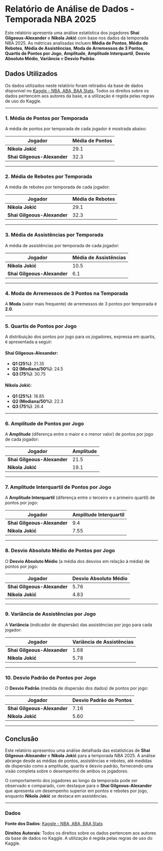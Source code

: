 # Relatório de Análise de Dados - Temporada NBA 2025

Este relatório apresenta uma análise estatística dos jogadores **Shai Gilgeous-Alexander** e **Nikola Jokić** com base nos dados da temporada NBA 2025. As métricas analisadas incluem **Média de Pontos**, **Média de Rebotes**, **Média de Assistências**, **Moda de Arremessos de 3 Pontos**, **Quartis de Pontos por Jogo**, **Amplitude**, **Amplitude Interquartil**, **Desvio Absoluto Médio**, **Variância** e **Desvio Padrão**.

## Dados Utilizados

Os dados utilizados neste relatório foram retirados da base de dados disponível no [Kaggle - NBA, ABA, BAA Stats](https://www.kaggle.com/datasets/sumitrodatta/nba-aba-baa-stats). Todos os direitos sobre os dados pertencem aos autores da base, e a utilização é regida pelas regras de uso do Kaggle.

---

### 1. Média de Pontos por Temporada

A média de pontos por temporada de cada jogador é mostrada abaixo:

| Jogador                    | Média de Pontos |
|----------------------------|-----------------|
| **Nikola Jokić**            | 29.1            |
| **Shai Gilgeous-Alexander** | 32.3            |

---

### 2. Média de Rebotes por Temporada

A média de rebotes por temporada de cada jogador:

| Jogador                    | Média de Rebotes |
|----------------------------|------------------|
| **Nikola Jokić**            | 29.1             |
| **Shai Gilgeous-Alexander** | 32.3             |

---

### 3. Média de Assistências por Temporada

A média de assistências por temporada de cada jogador:

| Jogador                    | Média de Assistências |
|----------------------------|-----------------------|
| **Nikola Jokić**            | 10.5                  |
| **Shai Gilgeous-Alexander** | 6.1                   |

---

### 4. Moda de Arremessos de 3 Pontos na Temporada

A **Moda** (valor mais frequente) de arremessos de 3 pontos por temporada é **2.0**.

---

### 5. Quartis de Pontos por Jogo

A distribuição dos pontos por jogo para os jogadores, expressa em quartis, é apresentada a seguir:

#### Shai Gilgeous-Alexander:
- **Q1 (25%)**: 21.35
- **Q2 (Mediana/50%)**: 24.5
- **Q3 (75%)**: 30.75

#### Nikola Jokić:
- **Q1 (25%)**: 18.85
- **Q2 (Mediana/50%)**: 22.3
- **Q3 (75%)**: 26.4

---

### 6. Amplitude de Pontos por Jogo

A **Amplitude** (diferença entre o maior e o menor valor) de pontos por jogo de cada jogador:

| Jogador                    | Amplitude |
|----------------------------|-----------|
| **Shai Gilgeous-Alexander** | 21.5      |
| **Nikola Jokić**            | 19.1      |

---

### 7. Amplitude Interquartil de Pontos por Jogo

A **Amplitude Interquartil** (diferença entre o terceiro e o primeiro quartil) de pontos por jogo:

| Jogador                    | Amplitude Interquartil |
|----------------------------|------------------------|
| **Shai Gilgeous-Alexander** | 9.4                    |
| **Nikola Jokić**            | 7.55                   |

---

### 8. Desvio Absoluto Médio de Pontos por Jogo

O **Desvio Absoluto Médio** (a média dos desvios em relação à média) de pontos por jogo:

| Jogador                    | Desvio Absoluto Médio |
|----------------------------|-----------------------|
| **Shai Gilgeous-Alexander** | 5.76                  |
| **Nikola Jokić**            | 4.83                  |

---

### 9. Variância de Assistências por Jogo

A **Variância** (indicador de dispersão) das assistências por jogo para cada jogador:

| Jogador                    | Variância de Assistências |
|----------------------------|--------------------------|
| **Shai Gilgeous-Alexander** | 1.68                     |
| **Nikola Jokić**            | 5.78                     |

---

### 10. Desvio Padrão de Pontos por Jogo

O **Desvio Padrão** (medida de dispersão dos dados) de pontos por jogo:

| Jogador                    | Desvio Padrão de Pontos |
|----------------------------|-------------------------|
| **Shai Gilgeous-Alexander** | 7.16                    |
| **Nikola Jokić**            | 5.60                    |

---

## Conclusão

Este relatório apresentou uma análise detalhada das estatísticas de **Shai Gilgeous-Alexander** e **Nikola Jokić** para a temporada NBA 2025. A análise abrange desde as médias de pontos, assistências e rebotes, até medidas de dispersão como a amplitude, quartis e desvio padrão, fornecendo uma visão completa sobre o desempenho de ambos os jogadores.

O comportamento dos jogadores ao longo da temporada pode ser observado e comparado, com destaque para o **Shai Gilgeous-Alexander** que apresenta um desempenho superior em pontos e rebotes por jogo, enquanto **Nikola Jokić** se destaca em assistências.

---

### Dados

**Fonte dos Dados**: [Kaggle - NBA, ABA, BAA Stats](https://www.kaggle.com/datasets/sumitrodatta/nba-aba-baa-stats)

**Direitos Autorais**: Todos os direitos sobre os dados pertencem aos autores da base de dados no Kaggle. A utilização é regida pelas regras de uso do Kaggle.
